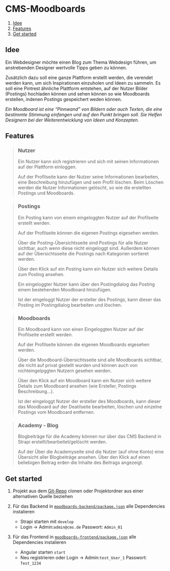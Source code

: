 # CMS-Moodboards
1. [Idee](#idee)
2. [Features](#features)
3. [Get started](#get-started)

## Idee
Ein Webdesigner möchte einen Blog zum Thema Webdesign führen, um anstrebenden Designer wertvolle Tipps geben zu können. 

Zusätzlich dazu soll eine ganze Plattform erstellt werden, die verendet werden kann, um sich Inspirationen einzuholen und Ideen zu sammeln. 
Es soll eine Pintrest ähnliche Plattform entstehen, auf der Nutzer Bilder (Postings) hochladen können und sehen können so wie Moodboards erstellen, indenen Postings gespeichert weden können.

*Ein Moodboard ist eine “Pinnwand” von Bildern oder auch Texten, die eine bestimmte Stimmung einfangen und auf den Punkt bringen soll. Sie Helfen Designern bei der Weiterentwicklung von Ideen und Konzepten.*

## Features

>### Nutzer
> Ein Nutzer kann sich registrieren und sich mit seinen Informationen auf der Plattform einloggen.
> 
> Auf der Profilseite kann der Nutzer seine Informationen bearbeiten, eine Beschreibung hinzufügen und sein Profil löschen. Beim Löschen werden die Nutzer Informationen gelöscht, so wie die erstellten Postings und Moodboards.

>### Postings
> Ein Posting kann von einem eingeloggten Nutzer auf der Profilseite erstellt werden.
>
> Auf der Profilseite können die eigenen Postings eigesehen werden.
>
> Über die Posting-Übersichtsseite sind Postings für alle Nutzer sichtbar, auch wenn diese nicht eingeloggt sind. Außerdem können auf der Übersichtsseite die Postings nach Kategorien sortieret werden.
>
> Über den Klick auf ein Posting kann ein Nutzer sich weitere Details zum Posting ansehen.
>
> Ein eingeloggter Nutzer kann über den Postingdialog das Posting einem bestehenden Moodboard hinzufügen.
>
> Ist der eingeloggt Nutzer der ersteller des Postings, kann dieser das Posting im Postingdialog bearbeiten und löschen.

>### Moodboards
> Ein Moodboard kann von einen Eingeloggten Nutzer auf der Profilseite erstellt werden.
>
> Auf der Profilseite können die eigenen Moodboards eigesehen werden.
>
> Über die Moodboard-Übersichtsseite sind alle Moodboards sichtbar, die nicht auf privat gestellt wurden und können auch von nichteingelpggten Nutzern gesehen werden.
>
> Über den Klick auf ein Moodboard kann ein Nutzer sich weitere Details zum Moodboard ansehen (wie Ersteller, Postings Beschreibung...).
> 
> Ist der eingeloggt Nutzer der ersteller des Moodboards, kann dieser das Moodboard auf der Deatilseite bearbeiten, löschen und einzelne Postings vom Moodboard entfernen.

>### Academy - Blog
> Blogbeiträge für die Academy können nur über das CMS Backend in Strapi erstellt/bearbeitet/gelöscht werden.
>
> Auf der Über die Academyseite sind die Nutzer (auf ohne Konto) eine Übersicht aller Blogbeiträge ansehen. Über den Klick auf einen beliebigen Beitrag erden die Inhalte des Beitrags angezeigt.

## Get started

1. Projekt aus dem [Git-Repo](https://github.com/Nastjaks/CMS-Moodboards) clonen oder Projektordner aus einer alternativen Quelle beziehen


2. Für das Backend in [ `moodboards-backend/package.json`](moodboards-backend/package.json) alle Dependencies instalieren
   - Strapi starten mit `develop`
   - Login -> Admin:`admin@cms.de` Passwort: `Admin_01`


3. Für das Frontend in [`moodboards-frontend/package.json`](moodboards-frontend/package.json) alle Dependencies instalieren 
   -  Angular starten `start`
   -  Neu registrieren oder Login -> Admin:`test_User_1` Passwort: `Test_1234`